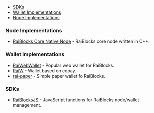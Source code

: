 * [SDKs](#SDKs)
* [Wallet Implementations](#WalletImplementations)
* [Node Implementations](#NodeImplementations)




### Node Implementations
<a name="NodeImplementations"></a>
* [RaiBlocks Core Native Node](https://github.com/clemahieu/raiblocks) - RaiBlocks core node written in C++.


### Wallet Implementations
<a name="WalletImplementations"></a>
* [RaiWebWallet](https://github.com/jaimehgb/RaiWebWallet) - Popular web wallet for RaiBlocks.
* [RaiW](https://github.com/gokr/raiw) - Wallet based on copay.
* [rai-paper](https://github.com/Blootoon/rai-paper) -  Simple paper wallet fo RaiBlocks.


### SDKs
<a name="SDKs"></a>
* [RaiBlocksJS](https://github.com/jaimehgb/RaiBlocksJS) - JavaScript functions for RaiBlocks node/wallet management.


